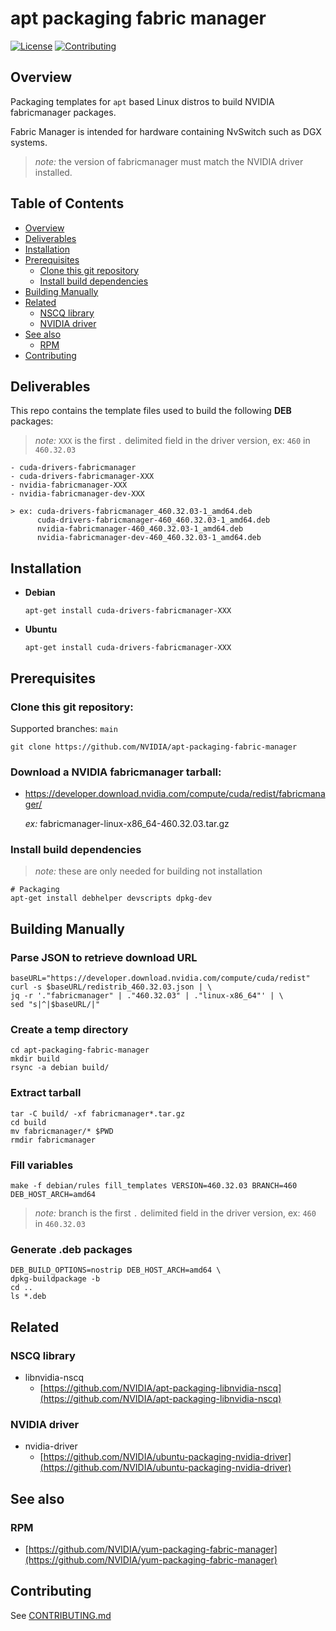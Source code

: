 # apt packaging fabric manager

[![License](https://img.shields.io/badge/license-MIT-green.svg)](https://opensource.org/licenses/MIT-license)
[![Contributing](https://img.shields.io/badge/Contributing-Developer%20Certificate%20of%20Origin-violet)](https://developercertificate.org)

## Overview

Packaging templates for `apt` based Linux distros to build NVIDIA fabricmanager packages.

Fabric Manager is intended for hardware containing NvSwitch such as DGX systems.

> _note:_ the version of fabricmanager must match the NVIDIA driver installed.

## Table of Contents

- [Overview](#Overview)
- [Deliverables](#Deliverables)
- [Installation](#Installation)
- [Prerequisites](#Prerequisites)
  * [Clone this git repository](#Clone-this-git-repository)
  * [Install build dependencies](#Install-build-dependencies)
- [Building Manually](#Building-Manually)
- [Related](#Related)
  * [NSCQ library](#NSCQ-library)
  * [NVIDIA driver](#NVIDIA-driver)
- [See also](#See-also)
  * [RPM](#RPM)
- [Contributing](#Contributing)


## Deliverables

This repo contains the template files used to build the following **DEB** packages:


> _note:_ `XXX` is the first `.` delimited field in the driver version, ex: `460` in `460.32.03`

```shell
- cuda-drivers-fabricmanager
- cuda-drivers-fabricmanager-XXX
- nvidia-fabricmanager-XXX
- nvidia-fabricmanager-dev-XXX

> ex: cuda-drivers-fabricmanager_460.32.03-1_amd64.deb
      cuda-drivers-fabricmanager-460_460.32.03-1_amd64.deb
      nvidia-fabricmanager-460_460.32.03-1_amd64.deb
      nvidia-fabricmanager-dev-460_460.32.03-1_amd64.deb
```


## Installation

* **Debian**

  ```shell
  apt-get install cuda-drivers-fabricmanager-XXX
  ```

* **Ubuntu**

  ```shell
  apt-get install cuda-drivers-fabricmanager-XXX
  ```


## Prerequisites

### Clone this git repository:

Supported branches: `main`

```shell
git clone https://github.com/NVIDIA/apt-packaging-fabric-manager
```

### Download a NVIDIA fabricmanager tarball:

* https://developer.download.nvidia.com/compute/cuda/redist/fabricmanager/

  *ex:* fabricmanager-linux-x86_64-460.32.03.tar.gz

### Install build dependencies
> *note:* these are only needed for building not installation

```shell
# Packaging
apt-get install debhelper devscripts dpkg-dev
```

## Building Manually

### Parse JSON to retrieve download URL
```shell
baseURL="https://developer.download.nvidia.com/compute/cuda/redist"
curl -s $baseURL/redistrib_460.32.03.json | \
jq -r '."fabricmanager" | ."460.32.03" | ."linux-x86_64"' | \
sed "s|^|$baseURL/|"
```

### Create a temp directory
```shell
cd apt-packaging-fabric-manager
mkdir build
rsync -a debian build/
```

### Extract tarball
```shell
tar -C build/ -xf fabricmanager*.tar.gz
cd build
mv fabricmanager/* $PWD
rmdir fabricmanager
```

### Fill variables
```shell
make -f debian/rules fill_templates VERSION=460.32.03 BRANCH=460 DEB_HOST_ARCH=amd64
```
> _note:_ branch is the first `.` delimited field in the driver version, ex: `460` in `460.32.03`

### Generate .deb packages
```shell
DEB_BUILD_OPTIONS=nostrip DEB_HOST_ARCH=amd64 \
dpkg-buildpackage -b
cd ..
ls *.deb
```


## Related

### NSCQ library

- libnvidia-nscq
  * [https://github.com/NVIDIA/apt-packaging-libnvidia-nscq](https://github.com/NVIDIA/apt-packaging-libnvidia-nscq)

### NVIDIA driver

- nvidia-driver
  * [https://github.com/NVIDIA/ubuntu-packaging-nvidia-driver](https://github.com/NVIDIA/ubuntu-packaging-nvidia-driver)


## See also

### RPM

  * [https://github.com/NVIDIA/yum-packaging-fabric-manager](https://github.com/NVIDIA/yum-packaging-fabric-manager)

## Contributing

See [CONTRIBUTING.md](CONTRIBUTING.md)
